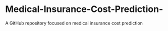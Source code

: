 # Medical-Insurance-Cost-Prediction-
A GitHub repository focused on medical insurance cost prediction
